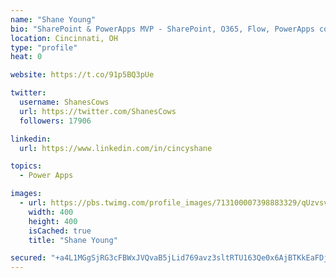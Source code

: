 ```yaml
---
name: "Shane Young"
bio: "SharePoint & PowerApps MVP - SharePoint, O365, Flow, PowerApps consulting? @PowerApps911 | Pure Snark? You found it."
location: Cincinnati, OH
type: "profile"
heat: 0

website: https://t.co/91p5BQ3pUe

twitter:
  username: ShanesCows
  url: https://twitter.com/ShanesCows
  followers: 17906

linkedin:
  url: https://www.linkedin.com/in/cincyshane

topics:
  - Power Apps

images:
  - url: https://pbs.twimg.com/profile_images/713100007398883329/qUzvsvQ3_400x400.jpg
    width: 400
    height: 400
    isCached: true
    title: "Shane Young"

secured: "+a4L1MGgSjRG3cFBWxJVQvaB5jLid769avz3sltRTU163Qe0x6AjBTKkEaFDjJ08NXiiyMVdysutq3k2aSfArqolAzxpOb5KatXrb21Y3d3SwhTV0u9S13DUaBidOnbOVNNptapiAJmvO4DknPwzYZNaeWT/z1tk1ZVHtfguXiHYOnZW2u9zJrLfujL5QDYPmhUw3x6s52M2KMHIDAVJ0Z/YaqYgO5KbI5chn6KiUOX5StT30TAYmmtohDEyiw39bHrnLy3XA8alL0VSueO5SZwrHjYtlZq5cTvnSmcC7HDtUDKOFDSouoLxxLeVDxWfHlVTv5Q9tQ/hvUsyftxI83IyW5qcRCNH0gy1zwjpZC9t2/2Q0DZGXQ94qA6gn2xhjOnSXF7ApVbaFB9cY5RKbcEKKoWp4DZi5NdIF5nG5cU=;BIOH6sEnCBxWvvhlJG+WeA=="
---
```



